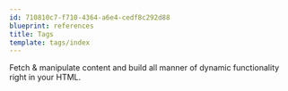 ```yaml
---
id: 710810c7-f710-4364-a6e4-cedf8c292d88
blueprint: references
title: Tags
template: tags/index
---
```

Fetch & manipulate content and build all manner of dynamic functionality right in your HTML.
